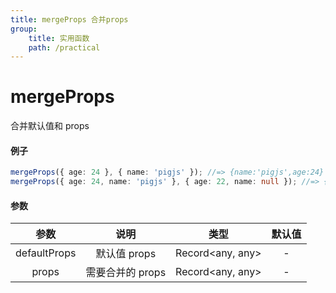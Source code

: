 ```yaml
---
title: mergeProps 合并props
group:
    title: 实用函数
    path: /practical
---
```


# mergeProps

合并默认值和 props

#### 例子

```ts
mergeProps({ age: 24 }, { name: 'pigjs' }); //=> {name:'pigjs',age:24}
mergeProps({ age: 24, name: 'pigjs' }, { age: 22, name: null }); //=> {age:22,name:null}
```

#### 参数

|     参数     |       说明       |       类型       | 默认值 |
| :----------: | :--------------: | :--------------: | :----: |
| defaultProps |   默认值 props   | Record<any, any> |   -    |
|    props     | 需要合并的 props | Record<any, any> |   -    |
